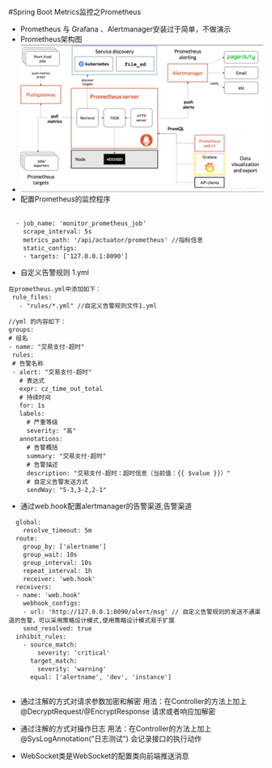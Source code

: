 #Spring Boot Metrics监控之Prometheus
 + Prometheus 与 Grafana 、Alertmanager安装过于简单，不做演示
 + Prometheus架构图
 + ![Image text](https://github.com/wuchenfeng1/prometheus_demo/blob/master/jgt.png)
 + 配置Prometheus的监控程序
 ```

   - job_name: 'monitor_prometheus_job'
     scrape_interval: 5s
     metrics_path: '/api/actuator/prometheus' //指标信息
     static_configs:
     - targets: ['127.0.0.1:8090']
 ```
 + 自定义告警规则 1.yml
 ```
 在prometheus.yml中添加如下：
  rule_files:
    - "rules/*.yml" //自定义告警规则文件1.yml
```
 ```
 //yml 的内容如下：
groups:
# 组名
- name: "交易支付-超时"
  rules:
  # 告警名称
  - alert: "交易支付-超时"
    # 表达式
    expr: cz_time_out_total
    # 持续时间
    for: 1s
    labels:
      # 严重等级
      severity: "高"
    annotations:
      # 告警概括
      summary: "交易支付-超时"
      # 告警描述
      description: "交易支付-超时：超时信息（当前值：{{ $value }}）"
      # 自定义告警发送方式
      sendWay: "5-3,3-2,2-1"
```
 + 通过web.hook配置alertmanager的告警渠道,告警渠道
 ```
   global:
     resolve_timeout: 5m
   route:
     group_by: ['alertname']
     group_wait: 10s
     group_interval: 10s
     repeat_interval: 1h
     receiver: 'web.hook'
   receivers:
   - name: 'web.hook'
     webhook_configs:
     - url: 'http://127.0.0.1:8090/alert/msg' // 自定义告警规则的发送不通渠道的告警，可以采用策略设计模式,使用策略设计模式易于扩展
     send_resolved: true
   inhibit_rules:
     - source_match:
         severity: 'critical'
       target_match:
         severity: 'warning'
       equal: ['alertname', 'dev', 'instance']
      
 ```
  + 通过注解的方式对请求参数加密和解密 
  用法：在Controller的方法上加上@DecryptRequest/@EncryptResponse 请求或者响应加解密

  + 通过注解的方式对操作日志
  用法：在Controller的方法上加上 @SysLogAnnotation("日志测试") 会记录接口的执行动作
 
  + WebSocket类是WebSocket的配置类向前端推送消息


 
 






